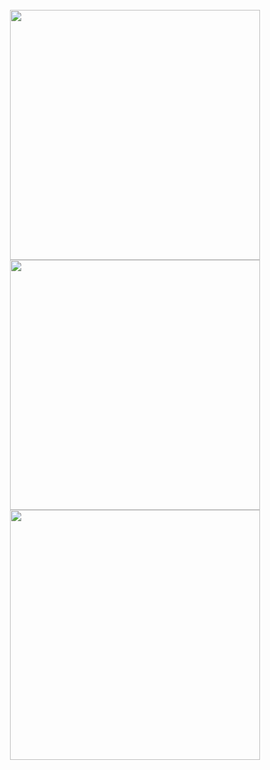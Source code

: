 <!--
**jeffock/jeffock** is a ✨ _special_ ✨ repository because its `README.md` (this file) appears on your GitHub profile.

Here are some ideas to get you started:

- 🔭 I’m currently working on ...
- 🌱 I’m currently learning ...
- 👯 I’m looking to collaborate on ...
- 🤔 I’m looking for help with ...
- 💬 Ask me about ...
- 📫 How to reach me: ...
- 😄 Pronouns: ...
- ⚡ Fun fact: ...
--

<br/>


## 💻 Languages
<--
<div align="center">
  <img src=https://img.shields.io/badge/Python-3776AB?style=for-the-badge&logo=python&logoColor=white alt=python style="margin-bottom: 5px;" />
  <img src=https://img.shields.io/badge/CSS3-1572B6?style=for-the-badge&logo=css3&logoColor=white alt=css style="margin-bottom: 5px;" />
  <img src=https://img.shields.io/badge/HTML5-E34F26?style=for-the-badge&logo=html5&logoColor=white alt=html style="margin-bottom: 5px;" />
  <img src=https://img.shields.io/badge/Java-ED8B00?style=for-the-badge&logo=openjdk&logoColor=white alt=java style="margin-bottom: 5px;" />
  <img src=https://img.shields.io/badge/Rust-8C5943?style=for-the-badge&logo=rust&logoColor=white alt=rust style="margin-bottom: 5px;" />
</div>  
--


## 🌱 Learning
<div align="center">
  <img src=https://img.shields.io/badge/C-00599C?style=for-the-badge&logo=c&logoColor=white alt=lua style="margin-bottom: 5px;" />
  <img src=https://img.shields.io/badge/C%2B%2B-00599C?style=for-the-badge&logo=c%2B%2B&logoColor=white alt=cpp style="margin-bottom: 5px;" />
  <img src=https://img.shields.io/badge/Lua-2C2D72?style=for-the-badge&logo=lua&logoColor=white alt=lua style="margin-bottom: 5px;" />
  <img src=https://img.shields.io/badge/JavaScript-323330?style=for-the-badge&logo=javascript&logoColor=F7DF1E alt=javascript style="margin-bottom: 5px;" />
</div>  

<--
## 💻 DevOps  
<div align="center">
  <img src=https://img.shields.io/badge/Windows-0078D6?style=for-the-badge&logo=windows&logoColor=white alt=windows style="margin-bottom: 5px;" />
  <img src=https://img.shields.io/badge/GIT-E44C30?style=for-the-badge&logo=git&logoColor=white alt=git style="margin-bottom: 5px;" />
  <img src=https://img.shields.io/badge/Linux-FCC624?style=for-the-badge&logo=linux&logoColor=black alt=linux style="margin-bottom: 5px;" />
</div>  

--

<br/>





## 📈 Github Stats
<--
<details>
<summary>&#x200B;</summary>
-->

<br>



<div align="center"><img width=400 src='https://github-readme-stats.vercel.app/api/top-langs/?username=jeffock&theme=nord&layout=compact&size_weight=0.5' /></div>
<div align="center"><img width=400 src='https://github-readme-stats.vercel.app/api?username=jeffock&theme=nord&show_icons=true' /></div>
<div align="center"><img width=400 src='https://github-readme-streak-stats.herokuapp.com/?user=jeffock&theme=nord' /></div>


<br>

<!--
</details>
-->


<!--
<br/>  

## Github:  
<div align="center"><img src="https://github-readme-stats.vercel.app/api?username=jeffock&show_icons=true&count_private=true&hide_border=true" align="center" /></div>  

<br/>  
-->



